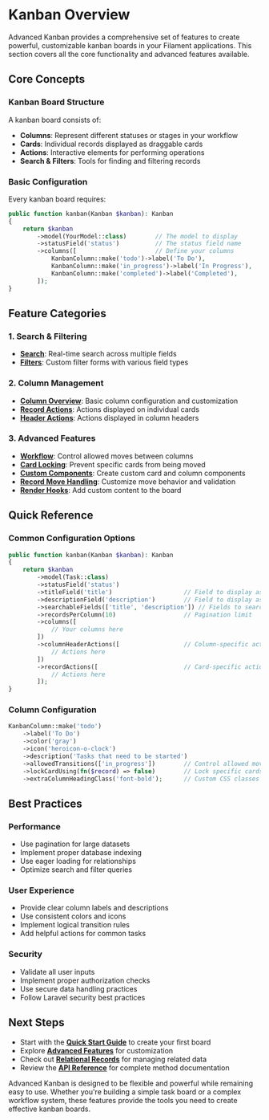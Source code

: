 # Kanban Overview

Advanced Kanban provides a comprehensive set of features to create powerful, customizable kanban boards in your Filament applications. This section covers all the core functionality and advanced features available.

## Core Concepts

### Kanban Board Structure

A kanban board consists of:

- **Columns**: Represent different statuses or stages in your workflow
- **Cards**: Individual records displayed as draggable cards
- **Actions**: Interactive elements for performing operations
- **Search & Filters**: Tools for finding and filtering records

### Basic Configuration

Every kanban board requires:

```php
public function kanban(Kanban $kanban): Kanban
{
    return $kanban
        ->model(YourModel::class)        // The model to display
        ->statusField('status')          // The status field name
        ->columns([                      // Define your columns
            KanbanColumn::make('todo')->label('To Do'),
            KanbanColumn::make('in_progress')->label('In Progress'),
            KanbanColumn::make('completed')->label('Completed'),
        ]);
}
```

## Feature Categories

### 1. Search & Filtering

- **[Search](search.md)**: Real-time search across multiple fields
- **[Filters](filters.md)**: Custom filter forms with various field types

### 2. Column Management

- **[Column Overview](columns/overview.md)**: Basic column configuration and customization
- **[Record Actions](columns/record-actions.md)**: Actions displayed on individual cards
- **[Header Actions](columns/heading-actions.md)**: Actions displayed in column headers

### 3. Advanced Features

- **[Workflow](advanced-features/workflow.md)**: Control allowed moves between columns
- **[Card Locking](advanced-features/lock-card.md)**: Prevent specific cards from being moved
- **[Custom Components](advanced-features/components.md)**: Create custom card and column components
- **[Record Move Handling](advanced-features/handle-record-move.md)**: Customize move behavior and validation
- **[Render Hooks](advanced-features/render-hooks.md)**: Add custom content to the board

## Quick Reference

### Common Configuration Options

```php
public function kanban(Kanban $kanban): Kanban
{
    return $kanban
        ->model(Task::class)
        ->statusField('status')
        ->titleField('title')                    // Field to display as card title
        ->descriptionField('description')        // Field to display as card description
        ->searchableFields(['title', 'description']) // Fields to search
        ->recordsPerColumn(10)                   // Pagination limit
        ->columns([
            // Your columns here
        ])
        ->columnHeaderActions([                  // Column-specific actions
            // Actions here
        ])
        ->recordActions([                        // Card-specific actions
            // Actions here
        ]);
}
```

### Column Configuration

```php
KanbanColumn::make('todo')
    ->label('To Do')
    ->color('gray')
    ->icon('heroicon-o-clock')
    ->description('Tasks that need to be started')
    ->allowedTransitions(['in_progress'])        // Control allowed moves
    ->lockCardUsing(fn($record) => false)        // Lock specific cards
    ->extraColumnHeadingClass('font-bold');      // Custom CSS classes
```

## Best Practices

### Performance
- Use pagination for large datasets
- Implement proper database indexing
- Use eager loading for relationships
- Optimize search and filter queries

### User Experience
- Provide clear column labels and descriptions
- Use consistent colors and icons
- Implement logical transition rules
- Add helpful actions for common tasks

### Security
- Validate all user inputs
- Implement proper authorization checks
- Use secure data handling practices
- Follow Laravel security best practices

## Next Steps

- Start with the **[Quick Start Guide](../quick-start.md)** to create your first board
- Explore **[Advanced Features](advanced-features/workflow.md)** for customization
- Check out **[Relational Records](../relational-records/mrr-kanban-setup.md)** for managing related data
- Review the **[API Reference](../api-reference/kanban-options.md)** for complete method documentation

Advanced Kanban is designed to be flexible and powerful while remaining easy to use. Whether you're building a simple task board or a complex workflow system, these features provide the tools you need to create effective kanban boards.
